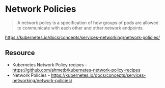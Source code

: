 # Network Policies

> A network policy is a specification of how groups of pods are allowed to communicate with each other and other network endpoints.

https://kubernetes.io/docs/concepts/services-networking/network-policies/

## Resource

* Kubernetes Network Policy recipes - https://github.com/ahmetb/kubernetes-network-policy-recipes
* Network Policies - https://kubernetes.io/docs/concepts/services-networking/network-policies/
